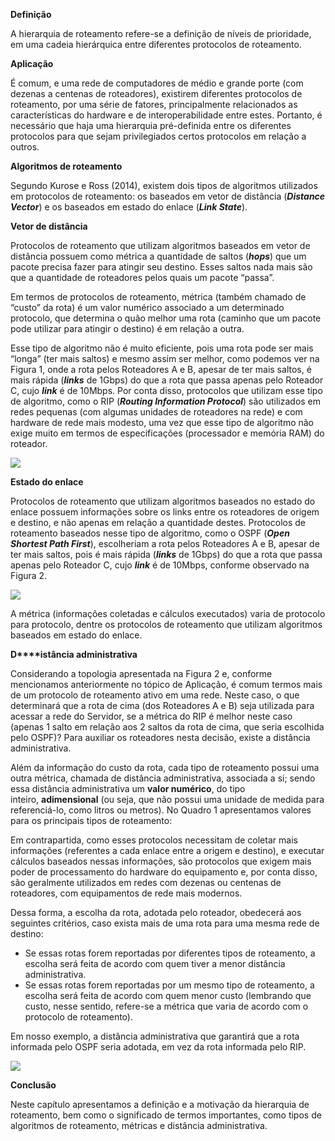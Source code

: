 **Definição**

A hierarquia de roteamento refere-se a definição de níveis de prioridade, em uma cadeia hierárquica entre diferentes protocolos de roteamento.

**Aplicação**

É comum, e uma rede de computadores de médio e grande porte (com dezenas a centenas de roteadores), existirem diferentes protocolos de roteamento, por uma série de fatores, principalmente relacionados as características do hardware e de interoperabilidade entre estes. Portanto, é necessário que haja uma hierarquia pré-definida entre os diferentes protocolos para que sejam privilegiados certos protocolos em relação a outros.

**Algoritmos de roteamento**

Segundo Kurose e Ross (2014), existem dois tipos de algoritmos utilizados em protocolos de roteamento: os baseados em vetor de distância (_**Distance Vector**_) e os baseados em estado do enlace (_**Link State**_).

**Vetor de distância**

Protocolos de roteamento que utilizam algoritmos baseados em vetor de distância possuem como métrica a quantidade de saltos (_**hops**_) que um pacote precisa fazer para atingir seu destino. Esses saltos nada mais são que a quantidade de roteadores pelos quais um pacote “passa”.

Em termos de protocolos de roteamento, métrica (também chamado de “custo” da rota) é um valor numérico associado a um determinado protocolo, que determina o quão melhor uma rota (caminho que um pacote pode utilizar para atingir o destino) é em relação a outra.

Esse tipo de algoritmo não é muito eficiente, pois uma rota pode ser mais “longa” (ter mais saltos) e mesmo assim ser melhor, como podemos ver na Figura 1, onde a rota pelos Roteadores A e B, apesar de ter mais saltos, é mais rápida (_**links**_ de 1Gbps) do que a rota que passa apenas pelo Roteador C, cujo _**link**_ é de 10Mbps. Por conta disso, protocolos que utilizam esse tipo de algoritmo, como o RIP (_**Routing Information Protocol**_) são utilizados em redes pequenas (com algumas unidades de roteadores na rede) e com hardware de rede mais modesto, uma vez que esse tipo de algoritmo não exige muito em termos de especificações (processador e memória RAM) do roteador.

[![](https://img.uninove.br/static/0/0/0/0/0/0/2/3/8/7/5/2387585/40978.png)](https://img.uninove.br/static/0/0/0/0/0/0/2/3/8/7/5/2387585/40978.png)

**Estado do enlace**

Protocolos de roteamento que utilizam algoritmos baseados no estado do enlace possuem informações sobre os links entre os roteadores de origem e destino, e não apenas em relação a quantidade destes. Protocolos de roteamento baseados nesse tipo de algoritmo, como o OSPF (_**Open Shortest Path First**_), escolheriam a rota pelos Roteadores A e B, apesar de ter mais saltos, pois é mais rápida (_**links**_ de 1Gbps) do que a rota que passa apenas pelo Roteador C, cujo _**link**_ é de 10Mbps, conforme observado na Figura 2.

[![](https://img.uninove.br/static/0/0/0/0/0/0/2/3/8/7/5/2387579/40979.png)](https://img.uninove.br/static/0/0/0/0/0/0/2/3/8/7/5/2387579/40979.png)

A métrica (informações coletadas e cálculos executados) varia de protocolo para protocolo, dentre os protocolos de roteamento que utilizam algoritmos baseados em estado do enlace.

**D****istância administrativa**

Considerando a topologia apresentada na Figura 2 e, conforme mencionamos anteriormente no tópico de Aplicação, é comum termos mais de um protocolo de roteamento ativo em uma rede. Neste caso, o que determinará que a rota de cima (dos Roteadores A e B) seja utilizada para acessar a rede do Servidor, se a métrica do RIP é melhor neste caso (apenas 1 salto em relação aos 2 saltos da rota de cima, que seria escolhida pelo OSPF)? Para auxiliar os roteadores nesta decisão, existe a distância administrativa.

Além da informação do custo da rota, cada tipo de roteamento possui uma outra métrica, chamada de distância administrativa, associada a si; sendo essa distância administrativa um **valor numérico**, do tipo inteiro, **adimensional** (ou seja, que não possui uma unidade de medida para referenciá-lo, como litros ou metros). No Quadro 1 apresentamos valores para os principais tipos de roteamento:

Em contrapartida, como esses protocolos necessitam de coletar mais informações (referentes a cada enlace entre a origem e destino), e executar cálculos baseados nessas informações, são protocolos que exigem mais poder de processamento do hardware do equipamento e, por conta disso, são geralmente utilizados em redes com dezenas ou centenas de roteadores, com equipamentos de rede mais modernos.

Dessa forma, a escolha da rota, adotada pelo roteador, obedecerá aos seguintes critérios, caso exista mais de uma rota para uma mesma rede de destino:

- Se essas rotas forem reportadas por diferentes tipos de roteamento, a escolha será feita de acordo com quem tiver a menor distância administrativa.
- Se essas rotas forem reportadas por um mesmo tipo de roteamento, a escolha será feita de acordo com quem menor custo (lembrando que custo, nesse sentido, refere-se a métrica que varia de acordo com o protocolo de roteamento).

Em nosso exemplo, a distância administrativa que garantirá que a rota informada pelo OSPF seria adotada, em vez da rota informada pelo RIP.

[![](https://img.uninove.br/static/0/0/0/0/0/0/2/4/1/7/6/2417622/40980.png)](https://img.uninove.br/static/0/0/0/0/0/0/2/4/1/7/6/2417622/40980.png)

**Conclusão**

Neste capítulo apresentamos a definição e a motivação da hierarquia de roteamento, bem como o significado de termos importantes, como tipos de algoritmos de roteamento, métricas e distância administrativa.